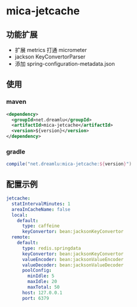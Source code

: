 # mica-jetcache

## 功能扩展
- 扩展 metrics 打通 micrometer
- jackson KeyConvertorParser
- 添加 spring-configuration-metadata.json

## 使用
### maven
```xml
<dependency>
  <groupId>net.dreamlu</groupId>
  <artifactId>mica-jetcache</artifactId>
  <version>${version}</version>
</dependency>
```

### gradle
```groovy
compile("net.dreamlu:mica-jetcache:${version}")
```

## 配置示例
```yaml
jetcache:
  statIntervalMinutes: 1
  areaInCacheName: false
  local:
    default:
      type: caffeine
      keyConvertor: bean:jacksonKeyConvertor
  remote:
    default:
      type: redis.springdata
      keyConvertor: bean:jacksonKeyConvertor
      valueEncoder: bean:jacksonValueEncoder
      valueDecoder: bean:jacksonValueDecoder
      poolConfig:
        minIdle: 5
        maxIdle: 20
        maxTotal: 50
      host: 127.0.0.1
      port: 6379
```
